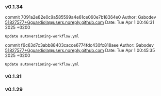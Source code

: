 ### v0.1.34

commit 7091a2e82e0c9a585599a4e61ce090e7b18364e0
Author: Gabodev <51827577+Gguardiola@users.noreply.github.com>
Date:   Tue Apr 1 00:46:31 2025 +0200

    Update autoversioning-workflow.yml

commit f6c63d7c3abb88403cacce6774fdc430fc818aee
Author: Gabodev <51827577+Gguardiola@users.noreply.github.com>
Date:   Tue Apr 1 00:45:35 2025 +0200

    Update autoversioning-workflow.yml


### v0.1.31


### v0.1.29
